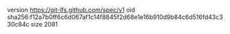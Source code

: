version https://git-lfs.github.com/spec/v1
oid sha256:f12a7b0ff6c6d067af1c14f8845f2d68e1e16b910d9b84c6d516fd43c330c84c
size 2081
